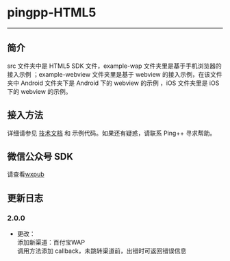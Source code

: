 # pingpp-HTML5
---------------

## 简介
 src 文件夹中是 HTML5 SDK 文件，example-wap 文件夹里是基于手机浏览器的接入示例 ；example-webview 文件夹里是基于 webview 的接入示例，在该文件夹中 Android 文件夹下是 Android 下的 webview 的示例 ，iOS 文件夹里是 iOS 下的 webview 的示例。

## 接入方法
详细请参见 [技术文档](https://pingxx.com/document) 和 示例代码。如果还有疑惑，请联系 Ping++ 寻求帮助。

## 微信公众号 SDK
请查看[wxpub](https://github.com/PingPlusPlus/pingpp-html5/tree/master/wxpub)

## 更新日志

### 2.0.0
* 更改：<br>
添加新渠道：百付宝WAP<br>
调用方法添加 callback，未跳转渠道前，出错时可返回错误信息